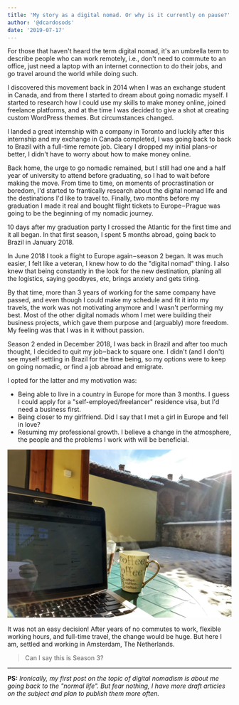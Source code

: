 ```yaml
---
title: 'My story as a digital nomad. Or why is it currently on pause?'
author: '@dcardosods'
date: '2019-07-17'
---
```


For those that haven't heard the term digital nomad, it's an umbrella term to describe people who can work remotely, i.e., don't need to commute to an office, just need a laptop with an internet connection to do their jobs, and go travel around the world while doing such.

I discovered this movement back in 2014 when I was an exchange student in Canada, and from there I started to dream about going nomadic myself. I started to research how I could use my skills to make money online, joined freelance platforms, and at the time I was decided to give a shot at creating custom WordPress themes. But circumstances changed.

I landed a great internship with a company in Toronto and luckily after this internship and my exchange in Canada completed, I was going back to back to Brazil with a full-time remote job. Cleary I dropped my initial plans–or better, I didn't have to worry about how to make money online.

Back home, the urge to go nomadic remained, but I still had one and a half year of university to attend before graduating, so I had to wait before making the move. From time to time, on moments of procrastination or boredom, I'd started to frantically research about the digital nomad life and the destinations I'd like to travel to. Finally, two months before my graduation I made it real and bought flight tickets to Europe – Prague was going to be the beginning of my nomadic journey.

10 days after my graduation party I crossed the Atlantic for the first time and it all began. In that first season, I spent 5 months abroad, going back to Brazil in January 2018.

In June 2018 I took a flight to Europe again – season 2 began. It was much easier, I felt like a veteran, I knew how to do the "digital nomad" thing. I also knew that being constantly in the look for the new destination, planing all the logistics, saying goodbyes, etc, brings anxiety and gets tiring.

By that time, more than 3 years of working for the same company have passed, and even though I could make my schedule and fit it into my travels, the work was not motivating anymore and I wasn't performing my best. Most of the other digital nomads whom I met were building their business projects, which gave them purpose and (arguably) more freedom. My feeling was that I was in it without passion.

Season 2 ended in December 2018, I was back in Brazil and after too much thought, I decided to quit my job – back to square one. I didn't (and I don't) see myself settling in Brazil for the time being, so my options were to keep on going nomadic, or find a job abroad and emigrate.

I opted for the latter and my motivation was:

- Being able to live in a country in Europe for more than 3 months. I guess I could apply for a "self-employed/freelancer" residence visa, but I'd need a business first.
- Being closer to my girlfriend. Did I say that I met a girl in Europe and fell in love?
- Resuming my professional growth. I believe a change in the atmosphere, the people and the problems I work with will be beneficial.

![Laptop and coffee mug on a table in the terrace. Lawn covered of snow in the background.](../images/laptop-on-sunny-winter-day.jpg 'Working outside on a sunny winter day, in the village of Koprivshtitsa, Bulgaria')

It was not an easy decision! After years of no commutes to work, flexible working hours, and full-time travel, the change would be huge. But here I am, settled and working in Amsterdam, The Netherlands.

> Can I say this is Season 3?

---

**PS:** _Ironically, my first post on the topic of digital nomadism is about me going back to the "normal life". But fear nothing, I have more draft articles on the subject and plan to publish them more often._
